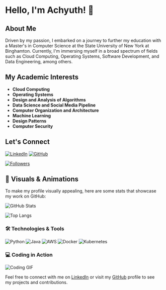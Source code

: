 # Hello, I'm Achyuth! 👋

## About Me

Driven by my passion, I embarked on a journey to further my education with a Master's in Computer Science at the State University of New York at Binghamton. Currently, I'm immersing myself in a broad spectrum of fields such as Cloud Computing, Operating Systems, Software Development, and Data Engineering, among others.

## My Academic Interests

- **Cloud Computing**
- **Operating Systems**
- **Design and Analysis of Algorithms**
- **Data Science and Social Media Pipeline**
- **Computer Organization and Architecture**
- **Machine Learning**
- **Design Patterns**
- **Computer Security**

## Let's Connect

[![LinkedIn](https://img.shields.io/badge/LinkedIn-0077B5?style=for-the-badge&logo=linkedin&logoColor=white)](https://www.linkedin.com/in/achyuth-kunchapu/)
[![GitHub](https://img.shields.io/badge/GitHub-100000?style=for-the-badge&logo=github&logoColor=white)](https://github.com/vkuncha1)

[![Followers](https://img.shields.io/github/followers/vkuncha1?style=social)](https://github.com/vkuncha1?tab=followers)

## 🚀 Visuals & Animations

To make my profile visually appealing, here are some stats that showcase my work on GitHub:

![GitHub Stats](https://github-readme-stats.vercel.app/api?username=vkuncha1&show_icons=true&theme=radical)

![Top Langs](https://github-readme-stats.vercel.app/api/top-langs/?username=vkuncha1&layout=compact&theme=radical)

### 🛠️ Technologies & Tools

![Python](https://img.shields.io/badge/Python-3776AB?style=for-the-badge&logo=python&logoColor=white)
![Java](https://img.shields.io/badge/Java-007396?style=for-the-badge&logo=java&logoColor=white)
![AWS](https://img.shields.io/badge/AWS-FF9900?style=for-the-badge&logo=amazonaws&logoColor=white)
![Docker](https://img.shields.io/badge/Docker-2496ED?style=for-the-badge&logo=docker&logoColor=white)
![Kubernetes](https://img.shields.io/badge/Kubernetes-326CE5?style=for-the-badge&logo=kubernetes&logoColor=white)

### 💻 Coding in Action

![Coding GIF](https://media.giphy.com/media/zOvBKUUEERdNm/giphy.gif)

Feel free to connect with me on [LinkedIn](https://www.linkedin.com/in/achyuth-kunchapu/) or visit my [GitHub](https://github.com/vkuncha1) profile to see my projects and contributions.
